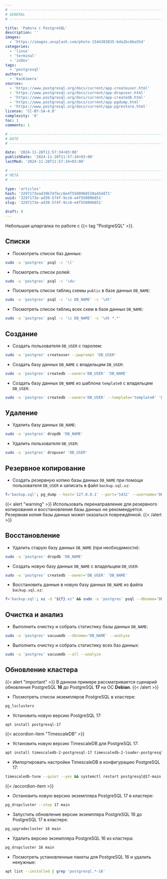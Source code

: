 ```yaml
---
# -------------------------------------------------------------------------------------------------------------------- #
# GENERAL
# -------------------------------------------------------------------------------------------------------------------- #

title: 'Работа с PostgreSQL'
description: ''
images:
  - 'https://images.unsplash.com/photo-1544383835-bda2bc66a55d'
categories:
  - 'linux'
  - 'terminal'
  - 'inDev'
tags:
  - 'postgresql'
authors:
  - 'KaiKimera'
sources:
  - 'https://www.postgresql.org/docs/current/app-createuser.html'
  - 'https://www.postgresql.org/docs/current/app-dropuser.html'
  - 'https://www.postgresql.org/docs/current/app-createdb.html'
  - 'https://www.postgresql.org/docs/current/app-pgdump.html'
  - 'https://www.postgresql.org/docs/current/app-pgrestore.html'
license: 'CC-BY-SA-4.0'
complexity: '0'
toc: 1
comments: 1

# -------------------------------------------------------------------------------------------------------------------- #
# DATE
# -------------------------------------------------------------------------------------------------------------------- #

date: '2024-11-28T11:57:34+03:00'
publishDate: '2024-11-28T11:57:34+03:00'
lastMod: '2024-11-28T11:57:34+03:00'

# -------------------------------------------------------------------------------------------------------------------- #
# META
# -------------------------------------------------------------------------------------------------------------------- #

type: 'articles'
hash: '3297173ead39b74fbcc6e4f5500968510a45dd71'
uuid: '3297173e-ad39-574f-9cc6-e4f550096851'
slug: '3297173e-ad39-574f-9cc6-e4f550096851'

draft: 0
---
```


Небольшая шпаргалка по работе с {{< tag "PostgreSQL" >}}.

<!--more-->

## Списки

- Посмотреть список баз данных:

```bash
sudo -u 'postgres' psql -c '\l'
```

- Посмотреть список ролей:

```bash
sudo -u 'postgres' psql -c '\du'
```

- Посмотреть список таблиц схемы `public` в базе данных `DB_NAME`:

```bash
sudo -u 'postgres' psql -c '\c DB_NAME' -c '\dt'
```

- Посмотреть список таблиц всех схем в базе данных `DB_NAME`:

```bash
sudo -u 'postgres' psql -c '\c DB_NAME' -c '\dt *.*'
```

## Создание

- Создать пользователя `DB_USER` с паролем:

```bash
sudo -u 'postgres' createuser --pwprompt 'DB_USER'
```

- Создать базу данных `DB_NAME` с владельцем `DB_USER`:

```bash
sudo -u 'postgres' createdb --owner='DB_USER' 'DB_NAME'
```

- Создать базу данных `DB_NAME` из шаблона `template0` с владельцем `DB_USER`:

```bash
sudo -u 'postgres' createdb --owner='DB_USER' --template='template0' 'DB_NAME'
```

## Удаление

- Удалить базу данных `DB_NAME`:

```bash
sudo -u 'postgres' dropdb 'DB_NAME'
```

- Удалить пользователя `DB_USER`:

```bash
sudo -u 'postgres' dropuser 'DB_USER'
```

## Резервное копирование

- Создать резервную копию базы данных `DB_NAME` при помощи пользователя `DB_USER` и записать в файл `backup.sql.xz`:

```bash
f='backup.sql'; pg_dump --host='127.0.0.1' --port='5432' --username='DB_USER' --password --dbname='DB_NAME' --file="${f}" && xz "${f}" && rm -f "${f}"
```

{{< alert "warning" >}}
Использовать перенаправление для резервного копирования и восстановления базы данных не рекомендуется. Резервная копия базы данных может оказаться повреждённой.
{{< /alert >}}

## Восстановление

- Удалить старую базу данных `DB_NAME` (при необходимости):

```bash
sudo -u 'postgres' dropdb 'DB_NAME'
```

- Создать новую базу данных `DB_NAME` с владельцем `DB_USER`:

```bash
sudo -u 'postgres' createdb --owner='DB_USER' 'DB_NAME'
```

- Восстановить данные в новую базу данных `DB_NAME` из файла `backup.sql.xz`:

```bash
f='backup.sql'; xz -d "${f}.xz" && sudo -u 'postgres' psql --dbname='DB_NAME' --file="${f}"
```

## Очистка и анализ

- Выполнить очистку и собрать статистику базы данных `DB_NAME`:

```bash
sudo -u 'postgres' vacuumdb --dbname='DB_NAME' --analyze
```

- Выполнить очистку и собрать статистику всех баз данных:

```bash
sudo -u 'postgres' vacuumdb --all --analyze
```

## Обновление кластера

{{< alert "important" >}}
В данном примере рассматривается сценарий обновления PostgreSQL **16** до PostgreSQL **17** на ОС **Debian**.
{{< /alert >}}

- Посмотреть список экземпляров PostgreSQL в кластере:

```bash
pg_lsclusters
```

- Установить новую версию PostgreSQL 17:

```bash
apt install postgresql-17
```

{{< accordion-item "TimescaleDB" >}}
- Установить новую версию TimescaleDB для PostgreSQL 17:

```bash
apt install timescaledb-2-postgresql-17 timescaledb-2-loader-postgresql-17
```

- Импортировать настройки TimescaleDB в конфигурацию PostgreSQL 17:

```bash
timescaledb-tune --quiet --yes && systemctl restart postgresql@17-main.service
```
{{< /accordion-item >}}

- Остановить новую версию экземпляра PostgreSQL 17 в кластере:

```bash
pg_dropcluster --stop 17 main
```

- Запустить обновление версии экземпляра PostgreSQL 16 до PostgreSQL 17 в кластере:

```bash
pg_upgradecluster 16 main
```

- Удалить версию экземпляра PostgreSQL 16 из кластера:

```bash
pg_dropcluster 16 main
```

- Посмотреть установленные пакеты для PostgreSQL 16 и удалить ненужные:

```bash
apt list --installed | grep 'postgresql.*-16'
```
